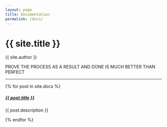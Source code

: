 ```yaml
---
layout: page
title: Documentation
permalink: /docs/
---
```


# {{ site.title }}

{{ site.author }} 

PROVE THE PROCESS AS A RESULT AND DONE IS MUCH BETTER THAN PERFECT

<div class="section-index">
    <hr class="panel-line">
    {% for post in site.docs  %}        
    <div class="entry">
    <h5><a href="{{ post.url | prepend: site.baseurl }}">{{ post.title }}</a></h5>
    <p>{{ post.description }}</p>
    </div>{% endfor %}
</div>
